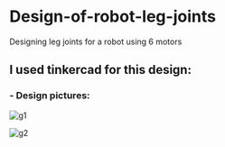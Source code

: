 # Design-of-robot-leg-joints
Designing leg joints for a robot using 6 motors
## I used tinkercad for this design:
### - Design pictures:


![g1](https://github.com/user-attachments/assets/8fe68084-9511-426d-b847-125239133f68)

![g2](https://github.com/user-attachments/assets/8d64ea16-b469-4dc9-bd39-4440cec2211c)

